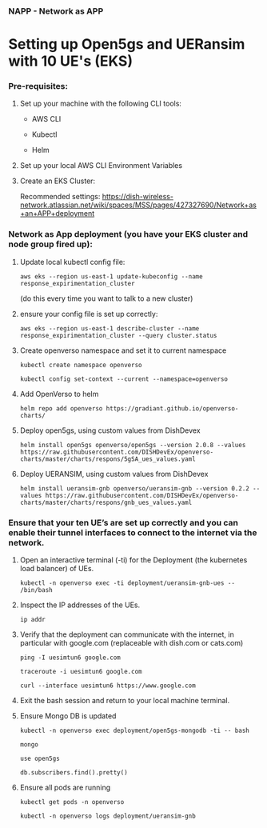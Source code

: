 ### NAPP - Network as APP

# Setting up Open5gs and UERansim with 10 UE's (EKS)

### Pre-requisites:

1. Set up your machine with the following CLI tools:
    - AWS CLI

    - Kubectl

    - Helm


2. Set up your local AWS CLI Environment Variables

3. Create an EKS Cluster:

    Recommended settings: https://dish-wireless-network.atlassian.net/wiki/spaces/MSS/pages/427327690/Network+as+an+APP+deployment

### Network as App deployment (you have your EKS cluster and node group fired up):


1. Update local kubectl config file:

    ```console
    aws eks --region us-east-1 update-kubeconfig --name response_expirimentation_cluster
    ```

    (do this every time you want to talk to a new cluster)

2. ensure your config file is set up correctly:

    ```console
    aws eks --region us-east-1 describe-cluster --name response_expirimentation_cluster --query cluster.status
    ```

3. Create openverso namespace and set it to current namespace

    ```console
    kubectl create namespace openverso
    ```

    ```console
    kubectl config set-context --current --namespace=openverso
    ```

4. Add OpenVerso to helm

    ```console
    helm repo add openverso https://gradiant.github.io/openverso-charts/
    ```

5. Deploy open5gs, using custom values from DishDevex

    ```console
    helm install open5gs openverso/open5gs --version 2.0.8 --values https://raw.githubusercontent.com/DISHDevEx/openverso-charts/master/charts/respons/5gSA_ues_values.yaml
    ```

6. Deploy UERANSIM, using custom values from DishDevex

    ```console
    helm install ueransim-gnb openverso/ueransim-gnb --version 0.2.2 --values https://raw.githubusercontent.com/DISHDevEx/openverso-charts/master/charts/respons/gnb_ues_values.yaml
    ```

### Ensure that your ten UE’s are set up correctly and you can enable their tunnel interfaces to connect to the internet via the network.

1. Open an interactive terminal (-ti) for the Deployment (the kubernetes load balancer) of UEs.

    ```console
    kubectl -n openverso exec -ti deployment/ueransim-gnb-ues -- /bin/bash
    ```
2. Inspect the IP addresses of the UEs.

    ```console
    ip addr
    ```
3. Verify that the deployment can communicate with the internet, in particular with google.com (replaceable with dish.com or cats.com)

    ```console
    ping -I uesimtun6 google.com
    ```
    ```console
    traceroute -i uesimtun6 google.com
    ```
    ```console
    curl --interface uesimtun6 https://www.google.com
    ```
4. Exit the bash session and return to your local machine terminal.

5. Ensure Mongo DB is updated

    ```console
    kubectl -n openverso exec deployment/open5gs-mongodb -ti -- bash
    ```
    ```console
    mongo
    ```
    ```console
    use open5gs
    ```
    ```console
    db.subscribers.find().pretty()
    ```
6. Ensure all pods are running

    ```console
    kubectl get pods -n openverso

    kubectl -n openverso logs deployment/ueransim-gnb
    ```